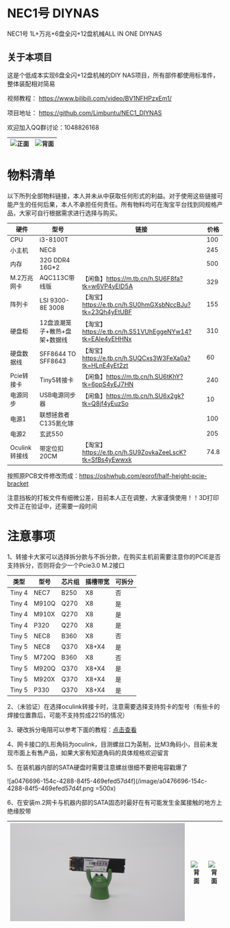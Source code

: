 # NEC1号 DIYNAS

NEC1号 1L+万兆+6盘全闪+12盘机械ALL IN ONE DIYNAS

## 关于本项目

这是个低成本实现6盘全闪+12盘机械的DIY NAS项目，所有部件都使用标准件，整体装配相对简易

视频教程： https://www.bilibili.com/video/BV1NFHPzxEm1/

项目地址： https://github.com/Limbuntu/NEC1_DIYNAS

欢迎加入QQ群讨论：1048826168

| ![正面](/image/DSC01610.jpg) | ![背面](/image/DSC01613.JPG) |
| ---------------------------- | ---------------------------- |

# 物料清单

以下所列全部物料链接，本人并未从中获取任何形式的利益。对于使用这些链接可能产生的任何后果，本人不承担任何责任。所有物料均可在淘宝平台找到同规格产品，大家可自行根据需求进行选择与购买。

| 硬件          | 型号                          | 链接                                                      | 价格 |
| ------------- | ----------------------------- | --------------------------------------------------------- | ---- |
| CPU           | i3-8100T                      |                                                           | 100  |
| 小主机        | NEC8                          |                                                           | 245  |
| 内存          | 32G DDR4 16G*2                |                                                           | 500  |
| M.2万兆网卡   | AQC113C带线版                 | 【闲鱼】https://m.tb.cn/h.SU6F8fa?tk=w6VP4yEID5A          | 329  |
| 阵列卡        | LSI 9300-8E 3008              | 【淘宝】 https://e.tb.cn/h.SU0hmGXsbNccBJu?tk=23Qh4yEtUBF | 155  |
| 硬盘柜        | 12盘浪潮笼子+散热+盘架+数据线 | 【淘宝】 https://e.tb.cn/h.S51VUhEggeNYw14?tk=EAIe4yEHHNx | 310  |
| 硬盘数据线    | SFF8644 TO SFF8643            | 【淘宝】 https://e.tb.cn/h.SUQCxs3W3FeXa0a?tk=HLnE4yEt2zt | 60   |
| Pcie转接卡    | Tiny5转接卡                   | 【闲鱼】https://m.tb.cn/h.SU6tKhY?tk=6ppS4yEJ7HN          | 240  |
| 电源同步      | USB电源同步器                 | 【闲鱼】https://m.tb.cn/h.SU6x2gk?tk=Q8jf4yEuzSo          | 10   |
| 电源1         | 联想拯救者C135氮化镓          |                                                           | 100  |
| 电源2         | 玄武550                       |                                                           | 205  |
| Oculink转接线 | 带定位扣20CM                  | 【淘宝】 https://e.tb.cn/h.SU9ZovkaZeeLscK?tk=SfBs4yEwwxk | 74.8 |

按照原PCB文件修改而成：https://oshwhub.com/eorof/half-height-pcie-bracket

注意挡板的打板文件有细微公差，目前本人正在调整，大家谨慎使用！！3D打印文件正在验证中，还需要一段时间

# 注意事项

1、转接卡大家可以选择拆分款与不拆分款，在购买主机前需要注意你的PCIE是否支持拆分，否则将会少一个Pcie3.0 M.2接口

| 类型   | 型号  | 芯片组 | 插槽带宽 | 可拆分 |
| ------ | ----- | ------ | -------- | ------ |
| Tiny 4 | NEC7  | B250   | X8       | 否     |
| Tiny 4 | M910Q | Q270   | X8       | 是     |
| Tiny 4 | M910X | Q270   | X8       | 是     |
| Tiny 4 | P320  | Q270   | X8       | 是     |
| Tiny 5 | NEC8  | B360   | X8       | 否     |
| Tiny 5 | NEC8  | Q370   | X8+X4    | 是     |
| Tiny 5 | M720Q | B360   | X8       | 否     |
| Tiny 5 | M920Q | Q370   | X8+X4    | 是     |
| Tiny 5 | M920X | Q370   | X8+X4    | 是     |
| Tiny 5 | P330  | Q370   | X8+X4    | 是     |

2、（未验证）在选择oculink转接卡时，注意需要选择支持剪卡的型号（有些卡的焊接位置靠后，可能不支持剪成2215的情况）

3、硬改拆分电阻可以参考下面的教程：[点击查看](https://www.bilibili.com/opus/1000770226584813586)

4、网卡接口的L形角码为oculink，目测螺丝口为英制，比M3角码小，目前未发现市面上有售产品，如果大家有知道角码的具体规格欢迎留言

5、在装机器内部的SATA硬盘时需要注意螺丝很细不要把电容戳爆了

![a0476696-154c-4288-84f5-469efed57d4f](/image/a0476696-154c-4288-84f5-469efed57d4f.png =500x)

6、在安装m.2网卡与机器内部的SATA固态时最好在有可能发生金属接触的地方上绝缘胶带

| ![正面](/image/20251002-174700.png) | ![背面](/image/20251002-174739.png) | ![背面](/image/20251002-174619.png) |
| ----------------------------------- | ----------------------------------- | ----------------------------------- |

